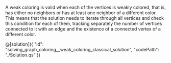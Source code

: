 A weak coloring is valid when each of the vertices is weakly colored, that is, has either no neighbors or has at least one neighbor of a different color. This means that the solution needs to iterate through all vertices and check this condition for each of them, tracking separately the number of vertices connected to it with an edge and the existence of a connected vertex of a different color.

@[solution]({
    "id": "solving_graph_coloring__weak_coloring_classical_solution",
    "codePath": "./Solution.qs"
})
